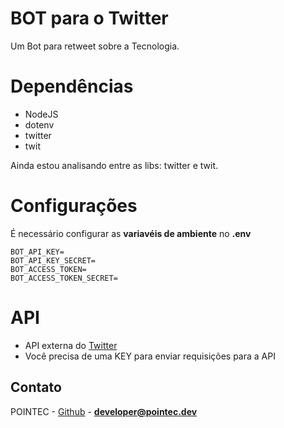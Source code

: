 # BOT para o Twitter

Um Bot para retweet sobre a Tecnologia.

# Dependências

- NodeJS
- dotenv
- twitter
- twit

Ainda estou analisando entre as libs: twitter e twit.

# Configurações

É necessário configurar as **variavéis de ambiente** no **.env**

```
BOT_API_KEY=
BOT_API_KEY_SECRET=
BOT_ACCESS_TOKEN=
BOT_ACCESS_TOKEN_SECRET=
```

# API

- API externa do <a href="https://developer.twitter.com/">Twitter</a>
- Você precisa de uma KEY para enviar requisições para a API

## Contato

POINTEC - [Github](https://github.com/paesrafael) - **developer@pointec.dev**
